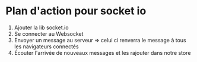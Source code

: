 # Plan d'action pour socket io
1. Ajouter la lib socket.io
2. Se connecter au Websocket
3. Envoyer un message au serveur => celui ci renverra le message à tous les navigateurs connectés
4. Écouter l'arrivée de nouveaux messages et les rajouter dans notre store
